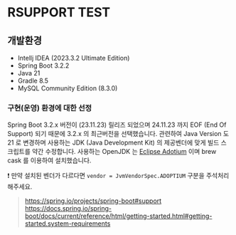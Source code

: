 # RSUPPORT TEST 

## 개발환경
- Intellj IDEA (2023.3.2 Ultimate Edition)
- Spring Boot 3.2.2
- Java 21
- Gradle 8.5
- MySQL Community Edition (8.3.0) 


### 구현(운영) 환경에 대한 선정
Spring Boot 3.2.x 버전이 (23.11.23) 릴리즈 되었으며 24.11.23 까지 EOF (End Of Support) 되기 때문에 3.2.x 의 최근버전을 선택했습니다.
관련하여 Java Version 도 21 로 변경하며 사용하는 JDK (Java Development Kit) 의 제공벤더에 맞게 빌드 스크립트를 약간 수정합니다. 
사용하는 OpenJDK 는 [Eclipse Adotium](https://adoptium.net/temurin/releases/) 이며 brew cask 를 이용하여 설치했습니다. 

:heavy_exclamation_mark: 만약 설치된 벤더가 다르다면  `vendor = JvmVendorSpec.ADOPTIUM` 구분을 주석처리 해주세요.


> https://spring.io/projects/spring-boot#support  
> https://docs.spring.io/spring-boot/docs/current/reference/html/getting-started.html#getting-started.system-requirements 